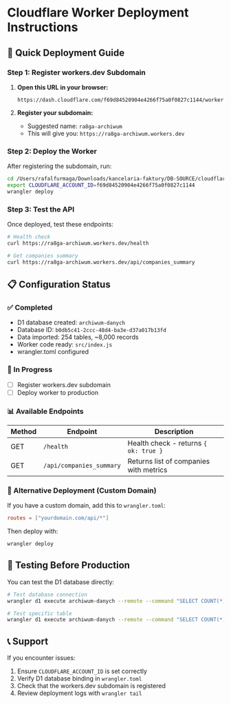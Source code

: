 # Cloudflare Worker Deployment Instructions

## 🚀 Quick Deployment Guide

### Step 1: Register workers.dev Subdomain
1. **Open this URL in your browser:**
   ```
   https://dash.cloudflare.com/f69d84520904e4266f75a0f0827c1144/workers/onboarding
   ```

2. **Register your subdomain:**
   - Suggested name: `ra8ga-archiwum`
   - This will give you: `https://ra8ga-archiwum.workers.dev`

### Step 2: Deploy the Worker
After registering the subdomain, run:

```bash
cd /Users/rafalfurmaga/Downloads/kancelaria-faktury/DB-SOURCE/cloudflare-worker
export CLOUDFLARE_ACCOUNT_ID=f69d84520904e4266f75a0f0827c1144
wrangler deploy
```

### Step 3: Test the API
Once deployed, test these endpoints:

```bash
# Health check
curl https://ra8ga-archiwum.workers.dev/health

# Get companies summary
curl https://ra8ga-archiwum.workers.dev/api/companies_summary
```

## 📋 Configuration Status

### ✅ Completed
- D1 database created: `archiwum-danych`
- Database ID: `b0db5c41-2ccc-48d4-ba3e-d37a017b13fd`
- Data imported: 254 tables, ~8,000 records
- Worker code ready: `src/index.js`
- wrangler.toml configured

### 🔄 In Progress
- [ ] Register workers.dev subdomain
- [ ] Deploy worker to production

### 📊 Available Endpoints

| Method | Endpoint | Description |
|--------|----------|-------------|
| GET | `/health` | Health check - returns `{ ok: true }` |
| GET | `/api/companies_summary` | Returns list of companies with metrics |

### 🔧 Alternative Deployment (Custom Domain)

If you have a custom domain, add this to `wrangler.toml`:

```toml
routes = ["yourdomain.com/api/*"]
```

Then deploy with:
```bash
wrangler deploy
```

## 🧪 Testing Before Production

You can test the D1 database directly:

```bash
# Test database connection
wrangler d1 execute archiwum-danych --remote --command "SELECT COUNT(*) FROM sqlite_master WHERE type='table';"

# Test specific table
wrangler d1 execute archiwum-danych --remote --command "SELECT COUNT(*) FROM ADWKAROLINA_Magazyn_dbo_dokTOW;"
```

## 📞 Support

If you encounter issues:
1. Ensure `CLOUDFLARE_ACCOUNT_ID` is set correctly
2. Verify D1 database binding in `wrangler.toml`
3. Check that the workers.dev subdomain is registered
4. Review deployment logs with `wrangler tail`